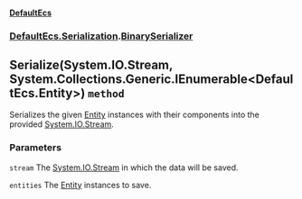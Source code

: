 #### [DefaultEcs](./DefaultEcs.md 'DefaultEcs')
### [DefaultEcs.Serialization](./DefaultEcs.md#DefaultEcs-Serialization 'DefaultEcs.Serialization').[BinarySerializer](./DefaultEcs-Serialization-BinarySerializer.md 'DefaultEcs.Serialization.BinarySerializer')
## Serialize(System.IO.Stream, System.Collections.Generic.IEnumerable&lt;DefaultEcs.Entity&gt;) `method`
Serializes the given [Entity](./DefaultEcs-Entity.md 'DefaultEcs.Entity') instances with their components into the provided [System.IO.Stream](https://docs.microsoft.com/en-us/dotnet/api/System.IO.Stream 'System.IO.Stream').
### Parameters

<a name='DefaultEcs-Serialization-BinarySerializer-Serialize(System-IO-Stream-_System-Collections-Generic-IEnumerable-DefaultEcs-Entity-)-stream'></a>
`stream`
The [System.IO.Stream](https://docs.microsoft.com/en-us/dotnet/api/System.IO.Stream 'System.IO.Stream') in which the data will be saved.

<a name='DefaultEcs-Serialization-BinarySerializer-Serialize(System-IO-Stream-_System-Collections-Generic-IEnumerable-DefaultEcs-Entity-)-entities'></a>
`entities`
The [Entity](./DefaultEcs-Entity.md 'DefaultEcs.Entity') instances to save.
